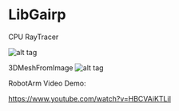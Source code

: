 LibGairp
========

CPU RayTracer

![alt tag](https://fbcdn-sphotos-f-a.akamaihd.net/hphotos-ak-ash3/t31.0-8/1618330_10200620574996069_1612917987_o.jpg
)


3DMeshFromImage
![alt tag](http://i.imgur.com/dtvtooD.png)


RobotArm Video Demo:

https://www.youtube.com/watch?v=HBCVAiKTLiI
